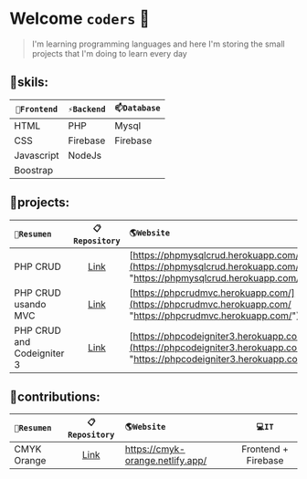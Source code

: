 # Welcome `coders` 👋


> I'm learning programming languages and here I'm storing the small projects that I'm doing to learn every day

## 🔭skils:

| `🔭Frontend` | `⚡Backend` | `📫Database` |
| ------ | ------ | ------ | 
| HTML | PHP | Mysql |
| CSS | Firebase | Firebase |
| Javascript | NodeJs |
| Boostrap |  |


## 💼projects:

|`🚀Resumen` | `📋Repository` | `🌎Website` | `💻IT` |
| :------ | :------: | :------ | :------: |
| PHP CRUD | [Link](https://github.com/storres20/PHPMysqlCRUD "Link") | [https://phpmysqlcrud.herokuapp.com/](https://phpmysqlcrud.herokuapp.com/ "https://phpmysqlcrud.herokuapp.com/") | Heroku |
| PHP CRUD usando MVC | [Link](https://github.com/storres20/PHP_CRUD_MVC "Link") | [https://phpcrudmvc.herokuapp.com/](https://phpcrudmvc.herokuapp.com/ "https://phpcrudmvc.herokuapp.com/") | Heroku |
| PHP CRUD and Codeigniter 3 | [Link](https://github.com/storres20/php-crud-codeigniter3 "Link") | [https://phpcodeigniter3.herokuapp.com/](https://phpcodeigniter3.herokuapp.com/ "https://phpcodeigniter3.herokuapp.com/") | Heroku | 


## 💼contributions:
|`🚀Resumen` | `📋Repository` | `🌎Website` | `💻IT` |
| :------ | :------: | :------ | :------: |
| CMYK Orange | [Link](https://github.com/storres20/cmyk-orange "Link") | https://cmyk-orange.netlify.app/ | Frontend + Firebase |

<!--
**storres20/storres20** is a ✨ _special_ ✨ repository because its `README.md` (this file) appears on your GitHub profile.

Here are some ideas to get you started:

- 🔭 I’m currently working on ...
- 🌱 I’m currently learning ...
- 👯 I’m looking to collaborate on ...
- 🤔 I’m looking for help with ...
- 💬 Ask me about ...
- 📫 How to reach me: ...
- 😄 Pronouns: ...
- ⚡ Fun fact: ...
-->

